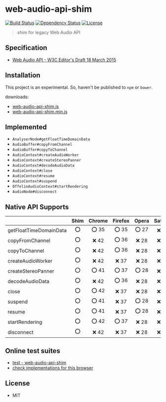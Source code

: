 # web-audio-api-shim
[![Build Status](http://img.shields.io/travis/mohayonao/web-audio-api-shim.svg?style=flat-square)](https://travis-ci.org/mohayonao/web-audio-api-shim)
[![Dependency Status](http://img.shields.io/david/mohayonao/web-audio-api-shim.svg?style=flat-square)](https://david-dm.org/mohayonao/web-audio-api-shim)
[![License](http://img.shields.io/badge/license-MIT-brightgreen.svg?style=flat-square)](http://mohayonao.mit-license.org/)

> shim for legacy Web Audio API

## Specification
- [Web Audio API - W3C Editor's Draft 18 March 2015](http://webaudio.github.io/web-audio-api/)

## Installation
This project is an experimental. So, haven't be published to `npm` or `bower`.

downloads:

- [web-audio-api-shim.js](https://raw.githubusercontent.com/mohayonao/web-audio-api-shim/master/build/web-audio-api-shim.js)
- [web-audio-api-shim.min.js](https://raw.githubusercontent.com/mohayonao/web-audio-api-shim/master/build/web-audio-api-shim.min.js)

## Implemented
- `AnalyserNode#getFloatTimeDomainData`
- `AudioBuffer#copyFromChannel`
- `AudioBuffer#copyToChannel`
- `AudioContext#createAudioWorker`
- `AudioContext#createStereoPanner`
- `AudioContext#decodeAudioData`
- `AudioContext#close`
- `AudioContext#resume`
- `AudioContext#suspend`
- `OffelinAudioContext#startRendering`
- `AudioNode#disconnect`

## Native API Supports
|                        | Shim | Chrome | Firefox | Opera  | Safari |
| -----------------------|:----:|:------:|:-------:|:------:|:------:|
| getFloatTimeDomainData | :o:  | :o: 35 | :o: 35  | :o: 27 | :x: 8  |
| copyFromChannel        | :o:  | :x: 42 | :o: 36  | :x: 28 | :x: 8  |
| copyToChannel          | :o:  | :x: 42 | :o: 36  | :x: 28 | :x: 8  |
| createAudioWorker      | :o:  | :x: 42 | :x: 37  | :x: 28 | :x: 8  |
| createStereoPanner     | :o:  | :o: 41 | :o: 37  | :o: 28 | :x: 8  |
| decodeAudioData        | :o:  | :x: 42 | :o: 36  | :x: 28 | :x: 8  |
| close                  | :o:  | :o: 42 | :x: 37  | :x: 28 | :x: 8  |
| suspend                | :o:  | :o: 41 | :x: 37  | :o: 28 | :x: 8  |
| resume                 | :o:  | :o: 41 | :x: 37  | :o: 28 | :x: 8  |
| startRendering         | :o:  | :o: 42 | :o: 37  | :x: 28 | :x: 8  |
| disconnect             | :o:  | :x: 42 | :x: 37  | :x: 28 | :x: 8  |

## Online test suites
- [test - web-audio-api-shim](http://mohayonao.github.io/web-audio-api-shim/test/)
- [check implementations for this browser](http://mohayonao.github.io/web-audio-api-shim/test/impl.html)

## License
- MIT
